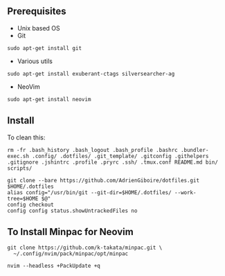 ## Prerequisites

* Unix based OS
* Git
```
sudo apt-get install git
```
* Various utils
```
sudo apt-get install exuberant-ctags silversearcher-ag
```
* NeoVim
```
sudo apt-get install neovim
```

## Install

To clean this:

```
rm -fr .bash_history .bash_logout .bash_profile .bashrc .bundler-exec.sh .config/ .dotfiles/ .git_template/ .gitconfig .githelpers .gitignore .jshintrc .profile .pryrc .ssh/ .tmux.conf README.md bin/ scripts/
```

```
git clone --bare https://github.com/AdrienGiboire/dotfiles.git $HOME/.dotfiles
alias config="/usr/bin/git --git-dir=$HOME/.dotfiles/ --work-tree=$HOME $@"
config checkout
config config status.showUntrackedFiles no
```

## To Install Minpac for Neovim

```
git clone https://github.com/k-takata/minpac.git \
  ~/.config/nvim/pack/minpac/opt/minpac

nvim --headless +PackUpdate +q
```
